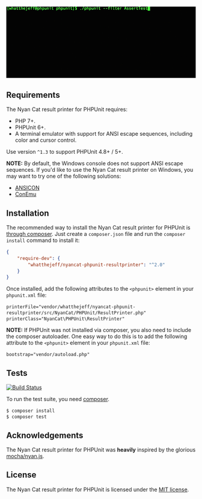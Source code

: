 <p><img alt="Video of the Nyan Cat result printer for PHPUnit" src="https://github.com/JeroenDeDauw/nyancat-phpunit-resultprinter/raw/master/nyan.gif"></p>

## Requirements

The Nyan Cat result printer for PHPUnit requires:

 * PHP 7+.
 * PHPUnit 6+.
 * A terminal emulator with support for ANSI escape sequences, including color
   and cursor control.

Use version `^1.3` to support PHPUnit 4.8+ / 5+.

**NOTE:** By default, the Windows console does not support ANSI escape
sequences. If you'd like to use the Nyan Cat result printer on Windows, you
may want to try one of the following solutions:

 * [ANSICON](https://github.com/adoxa/ansicon)
 * [ConEmu](https://github.com/Maximus5/ConEmu)

## Installation

The recommended way to install the Nyan Cat result printer for PHPUnit is
[through composer](http://getcomposer.org). Just create a `composer.json` file
and run the `composer install` command to install it:

~~~json
{
    "require-dev": {
        "whatthejeff/nyancat-phpunit-resultprinter": "^2.0"
    }
}
~~~

Once installed, add the following attributes to the `<phpunit>` element in your
`phpunit.xml` file:

    printerFile="vendor/whatthejeff/nyancat-phpunit-resultprinter/src/NyanCat/PHPUnit/ResultPrinter.php"
    printerClass="NyanCat\PHPUnit\ResultPrinter"

**NOTE:** If PHPUnit was not installed via composer, you also need to include
the composer autoloader. One easy way to do this is to add the following
attribute to the `<phpunit>` element in your `phpunit.xml` file:

    bootstrap="vendor/autoload.php"

## Tests

[![Build Status](https://travis-ci.org/JeroenDeDauw/nyancat-phpunit-resultprinter.svg?branch=master)](https://travis-ci.org/JeroenDeDauw/nyancat-phpunit-resultprinter)

To run the test suite, you need [composer](http://getcomposer.org).

    $ composer install
    $ composer test

## Acknowledgements

The Nyan Cat result printer for PHPUnit was __heavily__ inspired by the
glorious [mocha/nyan.js](https://github.com/visionmedia/mocha/blob/master/lib/reporters/nyan.js).

## License

The Nyan Cat result printer for PHPUnit is licensed under the [MIT license](LICENSE).
